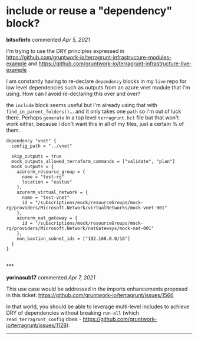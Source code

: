 # include or reuse a "dependency" block?

**bitsofinfo** commented *Apr 5, 2021*

I'm trying to use the DRY principles expressed in https://github.com/gruntwork-io/terragrunt-infrastructure-modules-example and https://github.com/gruntwork-io/terragrunt-infrastructure-live-example

I am constantly having to re-declare `dependency` blocks in my `live` repo for low level dependencies such as outputs from an azure vnet module that I'm using.  How can I avoid re-declaring this over and over? 

the `include` block seems useful but I'm already using that with `find_in_parent_folders()`... and it only takes one `path` so I'm out of luck there. Perhaps `generate` in a top level `terragrunt.hcl` file but that won't work either, because i don't want this in all of my files, just a certain % of them.

```
dependency "vnet" {
  config_path = "../vnet"

  skip_outputs = true
  mock_outputs_allowed_terraform_commands = ["validate", "plan"]
  mock_outputs = {
    azurerm_resource_group = {
      name = "test-rg"
      location = "eastus"
    },
    azurerm_virtual_network = {
      name = "test-vnet"
      id = "/subscriptions/mock/resourceGroups/mock-rg/providers/Microsoft.Network/virtualNetworks/mock-vnet-001"
    },
    azurerm_nat_gateway = {
      id = "/subscriptions/mock/resourceGroups/mock-rg/providers/Microsoft.Network/natGateways/mock-nat-001"
    },
    non_bastion_subnet_ids = ["192.168.0.0/16"]
  }
}
```
<br />
***


**yorinasub17** commented *Apr 7, 2021*

This use case would be addressed in the imports enhancements proposed in this ticket: https://github.com/gruntwork-io/terragrunt/issues/1566

In that world, you should be able to leverage multi-level includes to achieve DRY of dependencies without breaking `run-all` (which `read_terragrunt_config` does - https://github.com/gruntwork-io/terragrunt/issues/1128).
***

